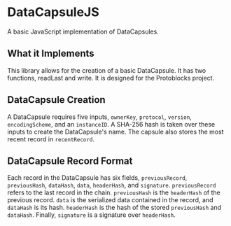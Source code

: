 # DataCapsuleJS

A basic JavaScript implementation of DataCapsules.

## What it Implements

This library allows for the creation of a basic DataCapsule.  It has two functions, readLast and write.  It is designed for the Protoblocks project.

## DataCapsule Creation

A DataCapsule requires five inputs, `ownerKey`, `protocol`, `version`, `encodingScheme`, and an `instanceID`.  A SHA-256 hash is taken over these inputs to create the DataCapsule's name.  The capsule also stores the most recent record in `recentRecord`.

## DataCapsule Record Format

Each record in the DataCapsule has six fields, `previousRecord`, `previousHash`, `dataHash`, `data`, `headerHash`, and `signature`.  `previousRecord` refers to the last record in the chain.  `previousHash` is the `headerHash` of the previous record.  `data` is the serialized data contained in the record, and `dataHash` is its hash.  `headerHash` is the hash of the stored `previousHash` and `dataHash`.  Finally, `signature` is a signature over `headerHash`.  
